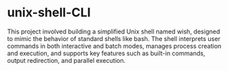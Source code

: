 # unix-shell-CLI
This project involved building a simplified Unix shell named wish, designed to mimic the behavior of standard shells like bash. The shell interprets user commands in both interactive and batch modes, manages process creation and execution, and supports key features such as built-in commands, output redirection, and parallel execution.
